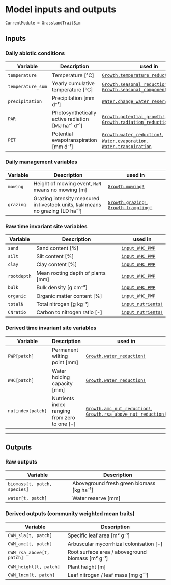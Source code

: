 # Model inputs and outputs

```@meta
CurrentModule = GrasslandTraitSim
```

## Inputs

### Daily abiotic conditions
| Variable          | Description                                       | used in |
| ----------------- | ------------------------------------------------- | ------- |
| `temperature`     | Temperature [°C]                                  | [`Growth.temperature_reduction`](@ref) |
| `temperature_sum` | Yearly cumulative temperature [°C]                | [`Growth.seasonal_reduction`](@ref), [`Growth.seasonal_component_senescence`](@ref)         |
| `precipitation`   | Precipitation [mm d⁻¹]                            | [`Water.change_water_reserve`](@ref) |
| `PAR`             | Photosynthetically active radiation [MJ ha⁻¹ d⁻¹] | [`Growth.potential_growth!`](@ref), [`Growth.radiation_reduction`](@ref) |
| `PET`             | Potential evapotranspiration [mm d⁻¹]             |[`Growth.water_reduction!`](@ref), [`Water.evaporation`](@ref), [`Water.transpiration`](@ref)        |


### Daily management variables
| Variable  | Description                                                                     | used in                                                |
| --------- | ------------------------------------------------------------------------------- | ------------------------------------------------------ |
| `mowing`  | Height of mowing event, `NaN` means no mowing [m]                               | [`Growth.mowing!`](@ref)                               |
| `grazing` | Grazing intensity measured in livestock units, `NaN` means no grazing [LD ha⁻¹] | [`Growth.grazing!`](@ref), [`Growth.trampling!`](@ref) |


### Raw time invariant site variables

| Variable    | Description                       | used in                   |
| ----------- | --------------------------------- | ------------------------- |
| `sand`      | Sand content [%]                  | [`input_WHC_PWP`](@ref)   |
| `silt`      | Silt content [%]                  | [`input_WHC_PWP`](@ref)   |
| `clay`      | Clay content [%]                  | [`input_WHC_PWP`](@ref)   |
| `rootdepth` | Mean rooting depth of plants [mm] | [`input_WHC_PWP`](@ref)   |
| `bulk`      | Bulk density [g cm⁻³]             | [`input_WHC_PWP`](@ref)   |
| `organic`   | Organic matter content [%]        | [`input_WHC_PWP`](@ref)   |
| `totalN`    | Total nitrogen [g kg⁻¹]           | [`input_nutrients!`](@ref) |
| `CNratio`   | Carbon to nitrogen ratio [-]      | [`input_nutrients!`](@ref) |



### Derived time invariant site variables

| Variable          | Description                                  | used in                                                                   |
| ----------------- | -------------------------------------------- | ------------------------------------------------------------------------- |
| `PWP[patch]`      | Permanent wilting point [mm]                 | [`Growth.water_reduction!`](@ref)                                         |
| `WHC[patch]`      | Water holding capacity [mm]                  | [`Growth.water_reduction!`](@ref)                                         |
| `nutindex[patch]` | Nutrients index ranging from zero to one [-] | [`Growth.amc_nut_reduction!`](@ref), [`Growth.rsa_above_nut_reduction!`](@ref) |

---

## Outputs

### Raw outputs
| Variable                     | Description                               |
| ---------------------------- | ----------------------------------------- |
| `biomass[t, patch, species]` | Aboveground fresh green biomass [kg ha⁻¹] |
| `water[t, patch]`            | Water reserve [mm]                        |


### Derived outputs (community weighted mean traits)

| Variable                   | Description                                      |
| -------------------------- | ------------------------------------------------ |
| `CWM_sla[t, patch]`        | Specific leaf area [m² g⁻¹]                      |
| `CWM_amc[t, patch]`        | Arbuscular mycorrhizal colonisation [-]          |
| `CWM_rsa_above[t, patch]` | Root surface area / aboveground biomass [m² g⁻¹] |
| `CWM_height[t, patch]`     | Plant height [m]                                 |
| `CWM_lncm[t, patch]`       | Leaf nitrogen / leaf mass [mg g⁻¹]               |


